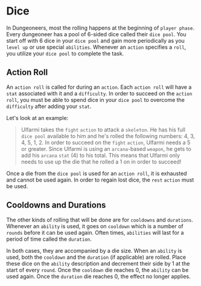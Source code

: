 # Dice

In Dungeoneers, most the rolling happens at the beginning of `player phase`. Every dungeoneer has a pool of 6-sided dice called their `dice pool`. You start off with 6 dice in your `dice pool` and gain more periodically as you `level up` or use special `abilities`. Whenever an `action` specifies a `roll`, you utilize your `dice pool` to complete the task.

## Action Roll

An `action roll` is called for during an `action`. Each `action roll` will have a `stat` associated with it and a `difficulty`. In order to succeed on the `action roll`, you must be able to spend dice in your `dice pool` to overcome the `difficulty` after adding your `stat`.

Let's look at an example:

> Ulfarmi takes the `fight` `action` to attack a `skeleton`. He has his full `dice pool` available to him and he's rolled the following numbers: 4, 3, 4, 5, 1, 2. In order to succeed on the `fight` `action`, Ulfarmi needs a 5 or greater. Since Ulfarmi is using an `arcana`-based `weapon`, he gets to add his `arcana` `stat` (4) to his total. This means that Ulfarmi only needs to use up the die that he rolled a 1 on in order to succeed!

Once a die from the `dice pool` is used for an `action roll`, it is exhausted and cannot be used again. In order to regain lost dice, the `rest` `action` must be used.

## Cooldowns and Durations

The other kinds of rolling that will be done are for `cooldowns` and `durations`. Whenever an `ability` is used, it goes on `cooldown` which is a number of `rounds` before it can be used again. Often times, `abilities` will last for a period of time called the `duration`.

In both cases, they are accompanied by a die size. When an `ability` is used, both the `cooldown` and the `duration` (if applicable) are rolled. Place these dice on the `ability` description and decrement their side by 1 at the start of every `round`. Once the `cooldown` die reaches 0, the `ability` can be used again. Once the `duration` die reaches 0, the effect no longer applies.
